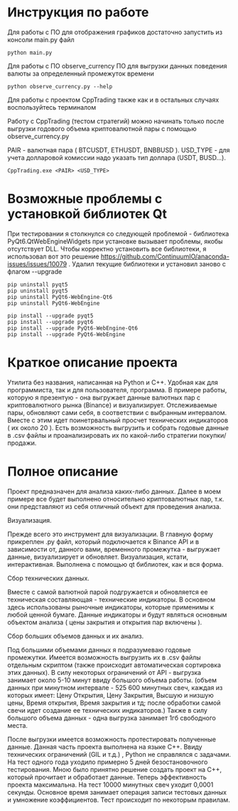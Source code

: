 # Инструкция по работе
Для работы с ПО для отображения графиков достаточно запустить из консоли main.py файл
```
python main.py
```

Для работы  с ПО observe_currency
ПО для выгрузки данных поведения валюты за определенный промежуток времени
```
python observe_currency.py --help
```

Для работы с проектом CppTrading также как и в остальных случаях воспользуйтесь терминалом

Работу с CppTrading (тестом стратегий) можно начинать только после выгрузки годового объема криптовалютной пары с помощью observe_currency.py

PAIR - валютная пара ( BTCUSDT, ETHUSDT, BNBBUSD ).
USD_TYPE - для учета долларовой комиссии надо указать тип доллара (USDT, BUSD...).
```
CppTrading.exe <PAIR> <USD_TYPE>
```


# Возможные проблемы с установкой библиотек Qt

При тестировании я столкнулся со следующей проблемой - библиотека PyQt6.QtWebEngineWidgets при установке вызывает проблемы, якобы отсутствует DLL. 
Чтобы корректно установить все библиотеки, я использовал вот это решение https://github.com/ContinuumIO/anaconda-issues/issues/10079 .
Удалил текущие библиотеки и установил заново с флагом --upgrade
```
pip uninstall pyqt5
pip uninstall pyqt5
pip uninstall PyQt6-WebEngine-Qt6
pip uninstall PyQt6-WebEngine

pip install --upgrade pyqt5
pip install --upgrade pyqt6
pip install --upgrade PyQt6-WebEngine-Qt6
pip install --upgrade PyQt6-WebEngine
```
# Краткое описание проекта

Утилита без названия, написанная на Python и C++.
Удобная как для программиста, так и для пользователя, программа.
В примере работы, которую я презентую - она выгружает данные валютных пар с криптовалютного рынка (Binance) и визуализирует.
Отслеживаемые пары, обновляют сами себя, в соответствии с выбранным интервалом. Вместе с этим идет поинетрвальный просчет технических индикаторов ( их около 20 ).
Есть возможность выгрузить и собрать годовые данные в .csv файлы и проанализировать их по какой-либо стратегии покупки/продажи.

# Полное описание
Проект предназначен для анализа каких-либо данных. Далее в моем примере все будет выполнено относительно криптовалютных пар, т.к. они представляют из себя отличный объект для проведения анализа.


Визуализация.

Прежде всего это инструмент для визуализации. В главную форму прикреплен .py файл, который подключается к Binance API и в зависимости от, данного вами, временного промежутка - выгружает данные, визуализирует и обновляет.
Визуализация, кстати, интерактивная. Выполнена с помощью qt библиотек, как и вся форма.


Сбор технических данных.

Вместе с самой валютной парой подгружается и обновляется ее техническая составляющая - технические индикаторы. В основном здесь использованы рыночные индикаторы, которые применимы к любой ценной бумаге.
Данные индикаторы и будут являться основным объектом анализа ( цены закрытия и открытия пар включены ).


Сбор больших объемов данных и их анализ.

Под большими объемами данных я подразумеваю годовые промежутки. Имеется возможность выгрузить их в .csv файлы отдельным скриптом (также происходит автоматическая сортировка этих данных).
В силу некоторых ограничений от API - выгрузка занимает около 5-10 минут ввиду большого объема работы. (объем данных при минутном интервале - 525 600 минутных свеч, 
каждая из которых имеет: Цену Открытия, Цену Закрытия, Высшую и низшую цены, Время открытия, Время закрытия и тд; после обработки самой свечи идет создание ее технических индикаторов.)
Также в силу большого объема данных - одна выгрузка занимает 1гб свободного места.

После выгрузки имеется возможность протестировать полученные данные. Данная часть проекта выполнена на языке С++. Ввиду технических ограничений (GIL и т.д.) , Python не справлялся с задачами.
На тест одного года уходило примерно 5 дней безостановочного тестирования. Мною было принятно решение создать проект на C++, который прочитает и обработает данные. Теперь эффективность проекта максимальна.
На тест 10000 минутных свеч уходит 0,0001 секунды. Основное время занимает операция записи тестовых данных и умножение коэффициентов.
Тест происходит по некоторым правилам.

